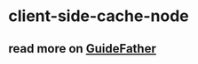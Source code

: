 # client-side-cache-node
## read more on [GuideFather](https://www.blog.guidefather.in/2020/06/caching-static-content-in-nodejs.html)
